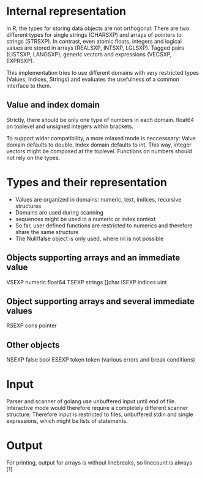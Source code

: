 # Internal representation

In R, the types for storing data objects are not orthogonal: There are two different types 
for single strings (CHARSXP) and arrays of pointers to strings (STRSXP). In contrast, even atomic 
floats, integers and logical values are stored in arrays (REALSXP, INTSXP, LGLSXP). 
Tagged pairs (LISTSXP, LANGSXP), generic vectors and expressions (VECSXP, EXPRSXP).

This implementation tries to use different domains with very restricted types (Values, Indices, Strings) and evaluates the usefulness 
of a common interface to them.

## Value and index domain

Strictly, there should be only one type of numbers in each domain. float64 on toplevel and unsigned integers within brackets. 

To support wider compatibility, a more relaxed mode is neccesssary: Value domain defaults to double. Index domain defaults to int. 
This way, integer vectors might be composed at the toplevel. 
Functions on numbers should not rely on the types.

# Types and their representation

- Values are organized in domains: numeric, text, indices, recursive structures
- Domains are used during scanning
- sequences might be used in a numeric or index context
- So far, user defined functions are restricted to numerics and therefore share the same structure
- The Null/false object is only used, where nil is not possible

## Objects supporting arrays and an immediate value

VSEXP	numeric		float64
TSEXP	strings		[]char
ISEXP	indices		uint

## Object supporting arrays and several immediate values

RSEXP	cons		pointer

## Other objects

NSEXP	false		bool
ESEXP	token		token (various errors and break conditions)

# Input

Parser and scanner of golang use unbuffered input until end of file. Interactive mode would therefore require a completely different scanner structure.
Therefore input is restricted to files, unbuffered stdin and single expressions, which might be lists of statements. 


# Output

For printing, output for arrays is withoul linebreaks, so linecount is always [1] 
